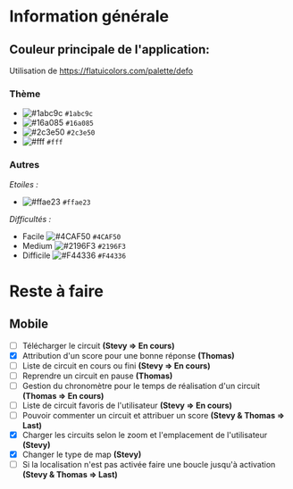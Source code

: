 # Information générale
## Couleur principale de l'application:
Utilisation de https://flatuicolors.com/palette/defo
### Thème
- ![#1abc9c](https://placehold.it/15/1abc9c/000000?text=+) `#1abc9c`
- ![#16a085](https://placehold.it/15/16a085/000000?text=+) `#16a085`
- ![#2c3e50](https://placehold.it/15/2c3e50/000000?text=+) `#2c3e50`
- ![#fff](https://placehold.it/15/fff/000000?text=+) `#fff`
### Autres
*Etoiles :*
- ![#ffae23](https://placehold.it/15/ffae23/000000?text=+) `#ffae23`

*Difficultés :*
- Facile ![#4CAF50](https://placehold.it/15/4CAF50/000000?text=+) `#4CAF50`
- Medium ![#2196F3](https://placehold.it/15/2196F3/000000?text=+) `#2196F3`
- Difficile ![#F44336](https://placehold.it/15/F44336/000000?text=+) `#F44336`

# Reste à faire
## Mobile

- [ ] Télécharger le circuit **(Stevy => En cours)**
- [X] Attribution d'un score pour une bonne réponse **(Thomas)**
- [ ] Liste de circuit en cours ou fini **(Stevy => En cours)**
- [ ] Reprendre un circuit en pause **(Thomas)**
- [ ] Gestion du chronomètre pour le temps de réalisation d'un circuit **(Thomas => En cours)**
- [ ] Liste de circuit favoris de l'utilisateur **(Stevy => En cours)**
- [ ] Pouvoir commenter un circuit et attribuer un score **(Stevy & Thomas => Last)**
- [x] Charger les circuits selon le zoom et l'emplacement de l'utilisateur **(Stevy)**
- [x] Changer le type de map **(Stevy)**
- [ ] Si la localisation n'est pas activée faire une boucle jusqu'à activation **(Stevy & Thomas => Last)**